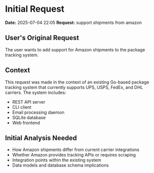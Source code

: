 # Initial Request

**Date:** 2025-07-04 22:05
**Request:** support shipments from amazon

## User's Original Request
The user wants to add support for Amazon shipments to the package tracking system.

## Context
This request was made in the context of an existing Go-based package tracking system that currently supports UPS, USPS, FedEx, and DHL carriers. The system includes:
- REST API server
- CLI client
- Email processing daemon
- SQLite database
- Web frontend

## Initial Analysis Needed
- How Amazon shipments differ from current carrier integrations
- Whether Amazon provides tracking APIs or requires scraping
- Integration points within the existing system
- Data models and database schema implications